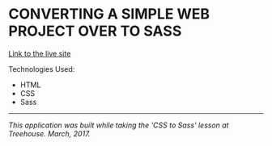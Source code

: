 # CONVERTING A SIMPLE WEB PROJECT OVER TO SASS

[Link to the live site](https://steph-blondet.github.io/lake-tahoe-sass/)

Technologies Used:
- HTML
- CSS
- Sass

---------
*This application was built while taking the 'CSS to Sass' lesson at Treehouse. March, 2017.*
